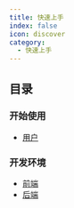 ```yaml
---
title: 快速上手
index: false
icon: discover
category:
  - 快速上手
---
```


## 目录

### 开始使用

- [用户](user/index)

### 开发环境

- [前端](develop/frontend/index)
- [后端](develop/backend/index)
